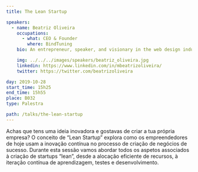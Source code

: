 ```yaml
---
title: The Lean Startup

speakers:
  - name: Beatriz Oliveira
    occupations:
      - what: CEO & Founder
        where: BindTuning
    bio: An entrepreneur, speaker, and visionary in the web design industry, Beatriz Oliveira is the founder and CEO of BindTuning, one of the leading platforms for building connected and engaging workplaces for Microsoft Office 365 and SharePoint. In the last 10 years Beatriz has been a speaker in international events in several countries and has been putting her technical and design expertise to the service of developing groundbreaking UX solutions for Microsoft technologies. She is actively involved in STEM education for youth, hosting monthly coding events for children in the BindTuning offices. She is also an ardent supporter of women in technology. Beatriz is currently the President of the Portuguese IAMCP chapter, and an advisor to the council of ESMAD university. A Microsoft Regional Director, Microsoft Office Development MVP and Certified Professional (MCP), Beatriz is a wife and mother of two daughters.

    img: ../../../images/speakers/beatriz_oliveira.jpg
    linkedin: https://www.linkedin.com/in/mbeatrizoliveira/
    twitter: https://twitter.com/beatrizoliveira

day: 2019-10-28
start_time: 15h25
end_time: 15h55
place: B032
type: Palestra

path: /talks/the-lean-startup
---
```


Achas que tens uma ideia inovadora e gostavas de criar a tua própria empresa?
O conceito de “Lean Startup” explora como os empreendedores de hoje usam a inovação contínua no processo de criação de negócios de sucesso.
Durante esta sessão vamos abordar todos os aspetos associados à criação de startups “lean”, desde a alocação eficiente de recursos, à iteração contínua de aprendizagem, testes e desenvolvimento.
